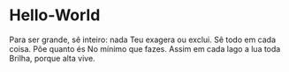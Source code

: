# Hello-World

Para ser grande, sê inteiro: nada
Teu exagera ou exclui.
Sê todo em cada coisa. Põe quanto és
No mínimo que fazes.
Assim em cada lago a lua toda
Brilha, porque alta vive.
